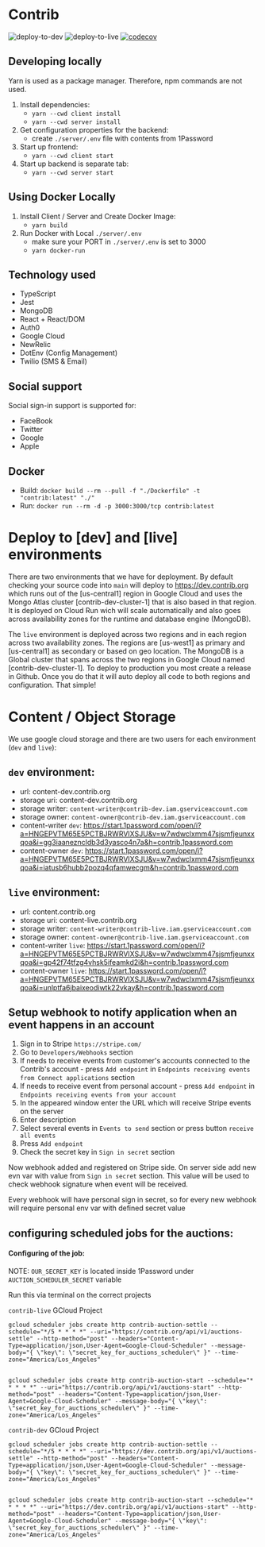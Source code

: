 # Contrib

![deploy-to-dev](https://github.com/contriborg/contrib-app/workflows/deploy-to-dev/badge.svg)
![deploy-to-live](https://github.com/contriborg/contrib-app/workflows/deploy-to-live/badge.svg)
[![codecov](https://codecov.io/gh/contriborg/contrib-app/branch/main/graph/badge.svg?token=2LIYGRVN4F)](https://codecov.io/gh/contriborg/contrib-app)

## Developing locally

Yarn is used as a package manager. Therefore, npm commands are not used.

1. Install dependencies:
   -  `yarn --cwd client install`
   -  `yarn --cwd server install`
2. Get configuration properties for the backend:
   -  create `./server/.env` file with contents from 1Password
3. Start up frontend:
   -  `yarn --cwd client start`
4. Start up backend is separate tab:
   -  `yarn --cwd server start`

## Using Docker Locally

1. Install Client / Server and Create Docker Image:
   -  `yarn build`
2. Run Docker with Local `./server/.env`
   -  make sure your PORT in `./server/.env` is set to 3000
   -  `yarn docker-run`

## Technology used

-  TypeScript
-  Jest
-  MongoDB
-  React + React/DOM
-  Auth0
-  Google Cloud
-  NewRelic
-  DotEnv (Config Management)
-  Twilio (SMS & Email)

## Social support

Social sign-in support is supported for:

-  FaceBook
-  Twitter
-  Google
-  Apple

## Docker

-  Build: `docker build --rm --pull -f "./Dockerfile" -t "contrib:latest" "./"`
-  Run: `docker run --rm -d -p 3000:3000/tcp contrib:latest`

# Deploy to [dev] and [live] environments

There are two environments that we have for deployment. By default checking your source code into `main` will deploy to https://dev.contrib.org which runs out of the [us-central1] region in Google Cloud and uses the Mongo Atlas cluster [contrib-dev-cluster-1] that is also based in that region. It is deployed on Cloud Run wich will scale automatically and also goes across availability zones for the runtime and database engine (MongoDB).

The `live` environment is deployed across two regions and in each region across two availability zones. The regions are [us-west1] as primary and [us-central1] as secondary or based on geo location. The MongoDB is a Global cluster that spans across the two regions in Google Cloud named [contrib-dev-cluster-1]. To deploy to production you most create a release in Github. Once you do that it will auto deploy all code to both regions and configuration. That simple!

# Content / Object Storage

We use google cloud storage and there are two users for each environment (`dev` and `live`):

## `dev` environment:

-  url: content-dev.contrib.org
-  storage uri: content-dev.contrib.org
-  storage writer: `content-writer@contrib-dev.iam.gserviceaccount.com`
-  storage owner: `content-owner@contrib-dev.iam.gserviceaccount.com`
-  content-writer `dev`: https://start.1password.com/open/i?a=HNGEPVTM65E5PCTBJRWRVIXSJU&v=w7wdwclxmm47sjsmfjeunxxqoa&i=gg3iaanezncldb3d3yasco4n7a&h=contrib.1password.com
-  content-owner `dev`: https://start.1password.com/open/i?a=HNGEPVTM65E5PCTBJRWRVIXSJU&v=w7wdwclxmm47sjsmfjeunxxqoa&i=iatusb6hubb2pozq4qfamwecgm&h=contrib.1password.com

## `live` environment:

-  url: content.contrib.org
-  storage uri: content-live.contrib.org
-  storage writer: `content-writer@contrib-live.iam.gserviceaccount.com`
-  storage owner: `content-owner@contrib-live.iam.gserviceaccount.com`
-  content-writer `live`: https://start.1password.com/open/i?a=HNGEPVTM65E5PCTBJRWRVIXSJU&v=w7wdwclxmm47sjsmfjeunxxqoa&i=gp42f74tfzg4vhsk5ifeamkd2i&h=contrib.1password.com
-  content-owner `live`: https://start.1password.com/open/i?a=HNGEPVTM65E5PCTBJRWRVIXSJU&v=w7wdwclxmm47sjsmfjeunxxqoa&i=unlptfa6jbaixeodiwtk22vkay&h=contrib.1password.com

## Setup webhook to notify application when an event happens in an account

1. Sign in to Stripe `https://stripe.com/`
2. Go to `Developers/Webhooks` section
3. If needs to receive events from customer's accounts connected to the Contrib's account - press `Add endpoint` in `Endpoints receiving events from Connect applications` section
4. If needs to receive event from personal account - press `Add endpoint` in `Endpoints receiving events from your account`
5. In the appeared window enter the URL which will receive Stripe events on the server
6. Enter description
7. Select several events in `Events to send` section or press button `receive all events`
8. Press `Add endpoint`
9. Check the secret key in `Sign in secret` section

Now webhook added and registered on Stripe side. On server side add new evn var with value from `Sign in secret` section.
This value will be used to check webhook signature when event will be received.

Every webhook will have personal sign in secret, so for every new webhook will require personal env var with defined secret value


## configuring scheduled jobs for the auctions:

#### Configuring of the job:

NOTE: `OUR_SECRET_KEY` is located inside 1Password under `AUCTION_SCHEDULER_SECRET` variable

Run this via terminal on the correct projects


`contrib-live` GCloud Project
```
gcloud scheduler jobs create http contrib-auction-settle --schedule="*/5 * * * *" --uri="https://contrib.org/api/v1/auctions-settle" --http-method="post" --headers="Content-Type=application/json,User-Agent=Google-Cloud-Scheduler" --message-body="{ \"key\": \"secret_key_for_auctions_scheduler\" }" --time-zone="America/Los_Angeles"


gcloud scheduler jobs create http contrib-auction-start --schedule="* * * * *" --uri="https://contrib.org/api/v1/auctions-start" --http-method="post" --headers="Content-Type=application/json,User-Agent=Google-Cloud-Scheduler" --message-body="{ \"key\": \"secret_key_for_auctions_scheduler\" }" --time-zone="America/Los_Angeles"
```

`contrib-dev` GCloud Project
```
gcloud scheduler jobs create http contrib-auction-settle --schedule="*/5 * * * *" --uri="https://dev.contrib.org/api/v1/auctions-settle" --http-method="post" --headers="Content-Type=application/json,User-Agent=Google-Cloud-Scheduler" --message-body="{ \"key\": \"secret_key_for_auctions_scheduler\" }" --time-zone="America/Los_Angeles"


gcloud scheduler jobs create http contrib-auction-start --schedule="* * * * *" --uri="https://dev.contrib.org/api/v1/auctions-start" --http-method="post" --headers="Content-Type=application/json,User-Agent=Google-Cloud-Scheduler" --message-body="{ \"key\": \"secret_key_for_auctions_scheduler\" }" --time-zone="America/Los_Angeles"
```